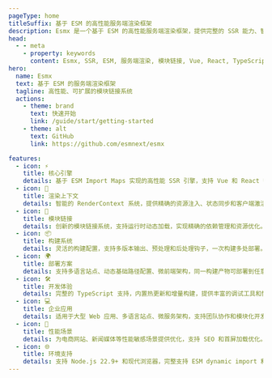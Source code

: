 ```yaml
---
pageType: home
titleSuffix: 基于 ESM 的高性能服务端渲染框架
description: Esmx 是一个基于 ESM 的高性能服务端渲染框架，提供完整的 SSR 能力、智能的渲染上下文和创新的模块链接系统，适用于大型 Web 应用开发。
head:
  - - meta
    - property: keywords
      content: Esmx, SSR, ESM, 服务端渲染, 模块链接, Vue, React, TypeScript, 微前端
hero:
  name: Esmx
  text: 基于 ESM 的服务端渲染框架
  tagline: 高性能、可扩展的模块链接系统
  actions:
    - theme: brand
      text: 快速开始
      link: /guide/start/getting-started
    - theme: alt
      text: GitHub
      link: https://github.com/esmnext/esmx

features:
  - icon: ⚡️
    title: 核心引擎
    details: 基于 ESM Import Maps 实现的高性能 SSR 引擎，支持 Vue 和 React 等主流框架，提供完整的服务端渲染能力。
  - icon: 🎯
    title: 渲染上下文
    details: 智能的 RenderContext 系统，提供精确的资源注入、状态同步和客户端激活机制，确保最佳的渲染性能。
  - icon: 🔗
    title: 模块链接
    details: 创新的模块链接系统，支持运行时动态加载，实现精确的依赖管理和资源优化。
  - icon: 📦
    title: 构建系统
    details: 灵活的构建配置，支持多版本输出、预处理和后处理钩子，一次构建多处部署。
  - icon: 🌍
    title: 部署方案
    details: 支持多语言站点、动态基础路径配置、微前端架构，同一构建产物可部署到任意路径。
  - icon: 🛠️
    title: 开发体验
    details: 完整的 TypeScript 支持，内置热更新和增量构建，提供丰富的调试工具和性能优化指南。
  - icon: 💻
    title: 企业应用
    details: 适用于大型 Web 应用、多语言站点、微服务架构，支持团队协作和模块化开发。
  - icon: 🚀
    title: 性能场景
    details: 为电商网站、新闻媒体等性能敏感场景提供优化，支持 SEO 和首屏加载优化。
  - icon: 🌐
    title: 环境支持
    details: 支持 Node.js 22.9+ 和现代浏览器，完整支持 ESM dynamic import 和 import.meta。
---
```

